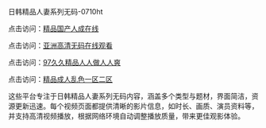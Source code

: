 日韩精品人妻系列无码-0710ht

点击访问：<a href="https://heiliaoxqkkct.pages.dev">精品国产人成在线</a>

点击访问：<a href="https://heiliaoxwd5i8.pages.dev">亚洲高清无码在线观看</a>

点击访问：<a href="https://heiliaowt0d7p.pages.dev">97久久精品人人做人人爽</a>

点击访问：<a href="https://heiliaoga6s9v.pages.dev">精品成人乱色一区二区</a>

这些平台专注于日韩精品人妻系列无码内容，涵盖多个类型与题材，界面简洁，资源更新迅速。每个视频页面都提供清晰的影片信息，如时长、画质、演员资料等，并支持高清视频播放，根据网络环境自动调整播放质量，带来更佳观影体验。

<span style="display:none;">[Canonical link](https://github.com/chieu20250710/chieu4 ）</span>
